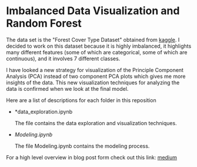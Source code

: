 # Imbalanced Data Visualization and Random Forest

The data set is the "Forest Cover Type Dataset" obtained from [kaggle](https://www.kaggle.com/uciml/forest-cover-type-dataset/kernels). I decided to work on this dataset because it is highly imbalanced, it highlights many different features (some of which are categorical, some of which are continuous), and it involves 7 different classes.

 I have looked a new strategy for visualization of the Principle Component Analysis (PCA) instead of two component PCA plots which gives me more insights of the data. This new visualization techniques
for analyzing the data is confirmed when we look at the final model.

Here are a list of descriptions for each folder in this reposition
-  *data_exploration.ipynb

   The file contains the data exploration and visualization techniques.

- *Modeling.ipynb*

  The file Modeling.ipynb contains the modeling process.



For a high level overview in blog post form check out this link: [medium](https://medium.com/@smollaha/imbalanced-data-visualization-and-random-forest-25cbff51f711)
